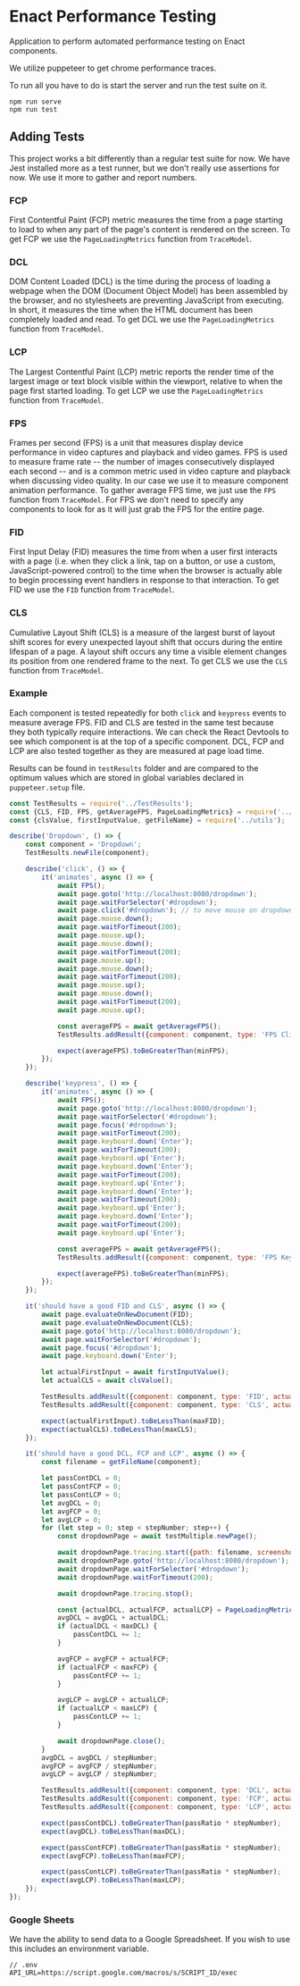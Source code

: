 # Enact Performance Testing

Application to perform automated performance testing on Enact components.

We utilize puppeteer to get chrome performance traces.


To run all you have to do is start the server and run the test suite on it.
```
npm run serve
npm run test
```

## Adding Tests

This project works a bit differently than a regular test suite for now. We have Jest installed more as a test runner, but we don't really use assertions for now. We use it more to gather and report numbers.

### FCP

First Contentful Paint (FCP) metric measures the time from a page starting to load to when any part of the page's content is rendered on the screen.
To get FCP we use the `PageLoadingMetrics` function from `TraceModel`.

### DCL

DOM Content Loaded (DCL) is the time during the process of loading a webpage when the DOM (Document Object Model) has been assembled by the browser, and no stylesheets are preventing JavaScript from executing. In short, it measures the time when the HTML document has been completely loaded and read.
To get DCL we use the `PageLoadingMetrics` function from `TraceModel`.

### LCP

The Largest Contentful Paint (LCP) metric reports the render time of the largest image or text block visible within the viewport, relative to when the page first started loading.
To get LCP we use the `PageLoadingMetrics` function from `TraceModel`.

### FPS

Frames per second (FPS) is a unit that measures display device performance in video captures and playback and video games. FPS is used to measure frame rate -- the number of images consecutively displayed each second -- and is a common metric used in video capture and playback when discussing video quality. In our case we use it to measure component animation performance.
To gather average FPS time, we just use the `FPS` function from `TraceModel`.
For FPS we don't need to specify any components to look for as it will just grab the FPS for the entire page.

### FID

First Input Delay (FID) measures the time from when a user first interacts with a page (i.e. when they click a link, tap on a button, or use a custom, JavaScript-powered control) to the time when the browser is actually able to begin processing event handlers in response to that interaction.
To get FID we use the `FID` function from `TraceModel`.

### CLS

Cumulative Layout Shift (CLS) is a measure of the largest burst of layout shift scores for every unexpected layout shift that occurs during the entire lifespan of a page.
A layout shift occurs any time a visible element changes its position from one rendered frame to the next.
To get CLS we use the `CLS` function from `TraceModel`.

### Example

Each component is tested repeatedly for both `click` and `keypress` events to measure average FPS. 
FID and CLS are tested in the same test because they both typically require interactions. We can check the React Devtools to see which component is at the top of a specific component.
DCL, FCP and LCP are also tested together as they are measured at page load time.

Results can be found in `testResults` folder and are compared to the optimum values which are stored in global variables declared in `puppeteer.setup` file.

```javascript
const TestResults = require('../TestResults');
const {CLS, FID, FPS, getAverageFPS, PageLoadingMetrics} = require('../TraceModel');
const {clsValue, firstInputValue, getFileName} = require('../utils');

describe('Dropdown', () => {
	const component = 'Dropdown';
	TestResults.newFile(component);

	describe('click', () => {
		it('animates', async () => {
			await FPS();
			await page.goto('http://localhost:8080/dropdown');
			await page.waitForSelector('#dropdown');
			await page.click('#dropdown'); // to move mouse on dropdown
			await page.mouse.down();
			await page.waitForTimeout(200);
			await page.mouse.up();
			await page.mouse.down();
			await page.waitForTimeout(200);
			await page.mouse.up();
			await page.mouse.down();
			await page.waitForTimeout(200);
			await page.mouse.up();
			await page.mouse.down();
			await page.waitForTimeout(200);
			await page.mouse.up();

			const averageFPS = await getAverageFPS();
			TestResults.addResult({component: component, type: 'FPS Click', actualValue: Math.round((averageFPS + Number.EPSILON) * 1000) / 1000});

			expect(averageFPS).toBeGreaterThan(minFPS);
		});
	});

	describe('keypress', () => {
		it('animates', async () => {
			await FPS();
			await page.goto('http://localhost:8080/dropdown');
			await page.waitForSelector('#dropdown');
			await page.focus('#dropdown');
			await page.waitForTimeout(200);
			await page.keyboard.down('Enter');
			await page.waitForTimeout(200);
			await page.keyboard.up('Enter');
			await page.keyboard.down('Enter');
			await page.waitForTimeout(200);
			await page.keyboard.up('Enter');
			await page.keyboard.down('Enter');
			await page.waitForTimeout(200);
			await page.keyboard.up('Enter');
			await page.keyboard.down('Enter');
			await page.waitForTimeout(200);
			await page.keyboard.up('Enter');

			const averageFPS = await getAverageFPS();
			TestResults.addResult({component: component, type: 'FPS Keypress', actualValue: Math.round((averageFPS + Number.EPSILON) * 1000) / 1000});

			expect(averageFPS).toBeGreaterThan(minFPS);
		});
	});

	it('should have a good FID and CLS', async () => {
		await page.evaluateOnNewDocument(FID);
		await page.evaluateOnNewDocument(CLS);
		await page.goto('http://localhost:8080/dropdown');
		await page.waitForSelector('#dropdown');
		await page.focus('#dropdown');
		await page.keyboard.down('Enter');

		let actualFirstInput = await firstInputValue();
		let actualCLS = await clsValue();

		TestResults.addResult({component: component, type: 'FID', actualValue: Math.round((actualFirstInput + Number.EPSILON) * 1000) / 1000});
		TestResults.addResult({component: component, type: 'CLS', actualValue: Math.round((actualCLS + Number.EPSILON) * 1000) / 1000});

		expect(actualFirstInput).toBeLessThan(maxFID);
		expect(actualCLS).toBeLessThan(maxCLS);
	});

	it('should have a good DCL, FCP and LCP', async () => {
		const filename = getFileName(component);

		let passContDCL = 0;
		let passContFCP = 0;
		let passContLCP = 0;
		let avgDCL = 0;
		let avgFCP = 0;
		let avgLCP = 0;
		for (let step = 0; step < stepNumber; step++) {
			const dropdownPage = await testMultiple.newPage();

			await dropdownPage.tracing.start({path: filename, screenshots: false});
			await dropdownPage.goto('http://localhost:8080/dropdown');
			await dropdownPage.waitForSelector('#dropdown');
			await dropdownPage.waitForTimeout(200);

			await dropdownPage.tracing.stop();

			const {actualDCL, actualFCP, actualLCP} = PageLoadingMetrics(filename);
			avgDCL = avgDCL + actualDCL;
			if (actualDCL < maxDCL) {
				passContDCL += 1;
			}

			avgFCP = avgFCP + actualFCP;
			if (actualFCP < maxFCP) {
				passContFCP += 1;
			}

			avgLCP = avgLCP + actualLCP;
			if (actualLCP < maxLCP) {
				passContLCP += 1;
			}

			await dropdownPage.close();
		}
		avgDCL = avgDCL / stepNumber;
		avgFCP = avgFCP / stepNumber;
		avgLCP = avgLCP / stepNumber;

		TestResults.addResult({component: component, type: 'DCL', actualValue: Math.round((avgDCL + Number.EPSILON) * 1000) / 1000});
		TestResults.addResult({component: component, type: 'FCP', actualValue: Math.round((avgFCP + Number.EPSILON) * 1000) / 1000});
		TestResults.addResult({component: component, type: 'LCP', actualValue: Math.round((avgLCP + Number.EPSILON) * 1000) / 1000});

		expect(passContDCL).toBeGreaterThan(passRatio * stepNumber);
		expect(avgDCL).toBeLessThan(maxDCL);

		expect(passContFCP).toBeGreaterThan(passRatio * stepNumber);
		expect(avgFCP).toBeLessThan(maxFCP);

		expect(passContLCP).toBeGreaterThan(passRatio * stepNumber);
		expect(avgLCP).toBeLessThan(maxLCP);
	});
});
```

### Google Sheets

We have the ability to send data to a Google Spreadsheet. If you wish to use this includes an environment variable. 

```
// .env
API_URL=https://script.google.com/macros/s/SCRIPT_ID/exec
```

